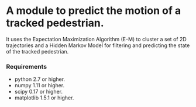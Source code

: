 # A module to predict the motion of a tracked pedestrian.

It uses the Expectation Maximization Algorithm (E-M) to cluster a set of 2D trajectories 
and a Hidden Markov Model for filtering and predicting the state of the tracked pedestrian.

### Requirements
- python 2.7 or higher.
- numpy 1.11 or higher.
- scipy 0.17 or higher.
- matplotlib 1.5.1 or higher.
